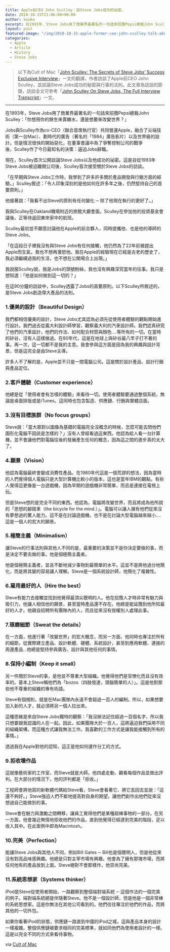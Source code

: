 ```yaml
---
title: Apple前CEO John Sculley：談Steve Jobs成功的祕密。
date: 2010-10-15T21:06:00+00:00
author: kouko
excerpt: 在1993年，Steve Jobs用了商業界最著名的一句話來招攬Pepsi總裁John Sculley：「你想用你的餘生來賣糖水，還是想要來改變世界？」
layout: post
featured-image: "/img/2010-10-15-apple-former-ceo-john-sculley-talk-about-steve-jobs/John-Sculley-and-Steve-Jobs.jpg"
categories:
  - Apple
  - Article
  - History
  - Steve Jobs
---
```


>以下為Cult of Mac「[John Sculley: The Secrets of Steve Jobs&rsquo; Success Exclusive Interview](http://www.cultofmac.com/john-sculley-the-secrets-of-steve-jobs-success-exclusive-interview/21572)」一文的翻譯，作者訪談了Apple前CEO John Sculley，並談論Steve Jobs成功的秘密與行事的法則。此文章為訪談的節錄，訪談全文可參考「[John Sculley On Steve Jobs, The Full Interview Transcript](http://www.cultofmac.com/john-sculley-on-steve-jobs-the-full-interview-transcript/63295)」一文。

***

在1993年，Steve Jobs用了商業界最著名的一句話來招攬Pepsi總裁John Sculley：「你想用你的餘生來賣糖水，還是想要來改變世界？」

Jobs與Sculley作為co-CEO（聯合首席執行官）共同營運Apple，融合了尖端技術（第一台Mac）、劃時代的廣告（著名的「1984」廣告影片）以及世界級的設計。但是情況很快的開始惡化，在董事會議中為了爭奪控制公司的戰爭後，﻿Sculley作了今日最知名的決策：逼迫Jobs辭職。

現在，﻿Sculley首次公開談論Steve Jobs以及他成功的祕密。這是自從1993年Steve Jobs被迫離開公司後，﻿Sculley首次接受關於Steve Jobs的訪談。

「在早期與Steve Jobs工作時，我學到了許多許多關於產品開發與行銷方面的經驗。」﻿Sculley敘述：「令人印象深刻的是他如何在許多年之後，仍然堅持自己的首要原則。」

他接著說：「我看不出Steve的原則有任何變化 ─ 除了他現在執行的更好了。」

我與﻿Sculley在Oakland機場附近的旅館大廳會面。﻿Sculley在參加他的投資基金會議後，正等待返回東岸家中的航班。

﻿Sculley最初並不願意討論他在Apple的前合夥人，同時提攜他、也是他的導師的Steve Jobs。

「在這段日子裡我沒有與Steve Jobs有任何接觸，他仍然為了22年前被趕出Apple而生氣，我也不想再激怒他。我在Apple的經驗現在已經是古老的歷史了，我必須繼續過我的生活，也不想在公開場合上出現。」

我說服﻿Sculley說，我是Jobs的頭號粉絲，我也沒有興趣深究當年的往事。我只是想知道：「他是如何做到這一切的？」

在這90分鐘的訪談中，﻿Sculley透露了Jobs的首要原則。以下﻿Sculley所敘述的，是Steve Jobs創造偉大產品的法則。

### 1.優美的設計（Beautiful Design）

我們都相信優美的設計，Steve Jobs尤其認為必須先從使用者體驗的觀點開始進行設計。我們過去從義大利設計師學習，觀察義大利的汽車設計師。我們認真研究了他們的汽車設計，他們的作法、如何配合材質與顏色&#8230;.等所有的一切。在當時的矽谷，沒有人這樣做過。在80年代，這是在地球上與矽谷最八竿子打不著的事。再一次，這一切都不是我的主意。我會參與這方面是因為我的興趣與設計背景，但是這完全是由Steve主導。

許多人不了解的是，Apple並不只是一間電腦公司。這是關於設計產品、設計行銷與產品定位。

### 2.客戶體驗（Customer experience）

他總是從「使用者會有怎樣的體驗」來看待一切。使用者體驗要通過整個系統，無論是桌面排版或是iTunes。這同時也包含製造、供應鏈、行銷與實體店面。

### 3.沒有目標族群（No focus groups）

Steve說：「當大眾對以圖像為基礎的電腦完全沒概念的時候，怎麼可能去問他們圖形化電腦不因該是怎樣的？」沒有人曾經看過這東西。他認為給人看一台計算機，並不會讓他們對電腦往後的發展產生任何的概念，因為這之間的進步真的太大了。

### 4.願景（Vision）

他認為電腦最終會變成消費性產品。在1980年代這是一個荒謬的想法，因為當時的人們覺得個人電腦只是大型計算機比較小的版本，這也是當年IBM的觀點。有些人覺得這更像是一台遊戲機，因為早期的遊戲機非常簡單，而且是連接在電視上玩。

但是Steve想的是完全不同的東西。他認為，電腦將改變世界，而且將成為他所說的「思想的腳踏車（the bicycle for the mind.）」。電腦可以讓人擁有他們從來沒有夢想過的驚人能力。這不是在討論遊戲機，也不是在討論大型電腦越來越小&#8230;.這是一個人的宏大的願景。

### 5.極簡主義（Minimalism）

讓Steve的行事法則與其他人不同的是，最重要的決策並不是你決定要做的事，而是決定不要去做的事。他是個極簡主義者。

他是個極簡主義者，並且不斷地減少事物到最簡單的水平。這並不是將他過分地簡化，而是將其變的容易讓人理解。Steve是一個系統設計師，他簡化了複雜性。

### 6.雇用最好的人（Hire the best）

Steve有能力去接觸並找到他覺得最頂尖聰明的人。他在招攬人才時非常有魅力與吸引力，他讓人相信他的願景，甚至當時產品還不存在。他總是能延攬到他所知最好的人才。他親自招聘所有團隊內的人，而且從來沒有授權別人處理此事。

### 7.琢磨細節（Sweat the details）

在一方面，他進行著「改變世界」的宏大概念，而另一方面，他同時也專注於所有的細節。從實際建立產品、設計軟體、硬體、系統設計，甚至到應用軟體、連接的周邊產品&#8230;他總是堅持參與廣告、設計與其他任何的事情。

### 8.保持小編制（Keep it small）

另一件關於Steve的事，是他並不尊重大型組織。他覺得他們是官僚化而且沒有效率的。基本上Steve稱他們為「bozos（四肢發達，頭腦簡單的人）」。這是他對那些他不尊重的組織的專有術語。

Steve有個規則，就是在Mac團隊內永遠不會超過一百人的編制。所以，如果想要加入新的人才，就必須將另一個人拉出來。

這種思維是來自Steve Jobs獨特的觀察：「我沒辦法記住超過一百個名字，所以我只想要跟我認識的人在一起。因此，如果團隊大於一百人，這將逼迫我們採用不同的組織架構，而這種方式讓我無法工作。我喜歡的工作方式是讓我能接觸到所有的事情。」

透過我在Apple對他的認知，這正是他如何運作分工的方式。

### 9.拒收壞作品

這就像藝術家的工作室，而Steve就是大師。他四處走動、觀看每個作品並做出評判。在大部分的情況下，他的評判都是「拒收。」

工程師會將他寫的新軟體代碼給Steve看，Steve會看著它、將它丟回去並說：「這還不夠好。」Steve強迫人們不斷地提高對自身的期望。讓他們創作出他們從來沒想過自己能做到的事。

Steve會在魅力與激勵之間轉移，讓員工覺得他們是某種超棒事物的一部分。在另一方面，他會幾近無情地拒收他們的作品，直到他覺得已經達到完美的階段，足以收入其中。在此案例中即為Macintosh。

### 10.完美（Perfection）

能讓Steve Jobs與其他人不同，例如Bill Gates ─ Bill也是個聰明人，但是他從來沒有對高品味感興趣。他總是只對主宰市場有興趣。他會為了擁有那塊市場，而將任何他有的產品放到上面。Steve絕對不會那樣作，他崇尚完美。

### 11.系統思想家（Systems thinker）

iPod是Steve從使用者開始，一路觀察到整個端對端系統 ─ 這個作法的一個完美的例子。端對端系統總是伴隨著Steve。他不是一個設計師，但是他是一個非常棒的系統思想家。這是你無法在其他公司看到的。他們往往專注於他們的作品，而將其他的一切外包。

如果你看著iPod的狀態，供應鏈一路直到中國的iPod之城，這與產品本身的設計一樣複雜。整個供應鏈被要求相同的完美標準，就如同他們為使用者設計的一樣。這是以完全不同的方式來看待事物。

via [Cult of Mac](http://www.cultofmac.com/john-sculley-the-secrets-of-steve-jobs-success-exclusive-interview/21572)
